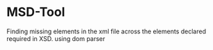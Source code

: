 # MSD-Tool
Finding missing elements in the xml file across the elements declared required in XSD. using dom parser

